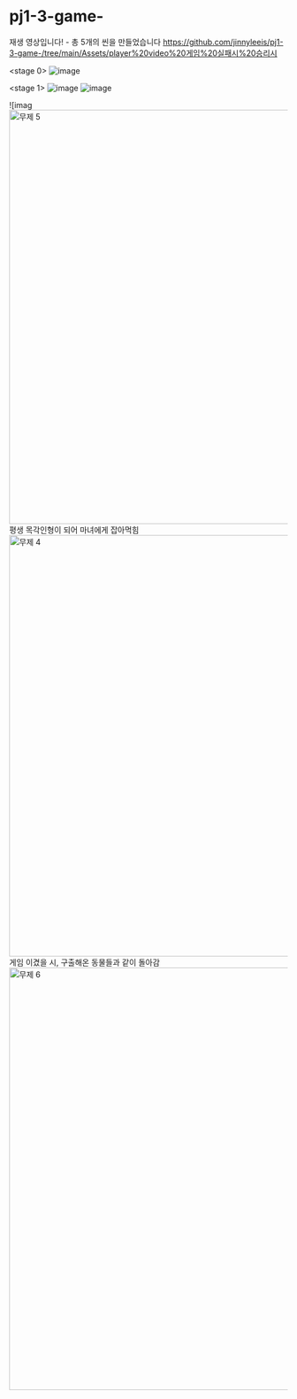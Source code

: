 # pj1-3-game-

재생 영상입니다! - 총 5개의 씬을 만들었습니다
https://github.com/jinnyleeis/pj1-3-game-/tree/main/Assets/player%20video%20게임%20실패시%20승리시

<stage 0>
![image](https://user-images.githubusercontent.com/101055312/174493997-5b05007a-a79c-49f0-b1b6-6ca830270282.png)

<stage 1>
![image](https://user-images.githubusercontent.com/101055312/174494049-7f981a6f-1a2b-4dee-a280-57a6ec319cb1.png)
![image](https://user-images.githubusercontent.com/101055312/174494090-aeb00861-69f0-487c-a6d4-f8de3eee03e8.png)

<boss stage>
  ![imag<img width="748" alt="무제 5" src="https://user-images.githubusercontent.com/101055312/174494271-c893c29a-6b41-490a-ac99-b604de90ee41.png">

  
<game loose> 
 평생 목각인형이 되어 마녀에게 잡아먹힘
   
<img width="761" alt="무제 4" src="https://user-images.githubusercontent.com/101055312/174494309-366957bc-49dd-4787-8049-43dc8f91aabd.png">

   
   
 <game win> 
  게임 이겼을 시, 구출해온 동물들과 같이 돌아감
   
<img width="763" alt="무제 6" src="https://user-images.githubusercontent.com/101055312/174494258-0e52b134-5132-4560-9ed3-04a7d7daf0a7.png">



